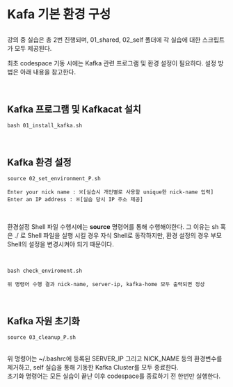 # Kafa 기본 환경 구성

##

강의 중 실습은 총 2번 진행되며, 01_shared, 02_self 폴더에 각 실습에 대한 스크립트가 모두 제공된다.


최초 codespace 기동 시에는 Kafka 관련 프로그램 및 환경 설정이 필요하다.
설정 방법은 아래 내용을 참고한다.


<br>


## Kafka 프로그램 및 Kafkacat 설치

```
bash 01_install_kafka.sh
```

<br>

## Kafka 환경 설정

```
source 02_set_environment_P.sh

Enter your nick name : ※[실습시 개인별로 사용할 unique한 nick-name 입력]
Enter an IP address : ※[실습 당시 IP 주소 제공]

```
<br>

환경설정 Shell 파일 수행시에는 **source** 명령어를 통해 수행해야한다.
그 이유는 sh 혹은 ./ 로 Shell 파일을 실행 시킬 경우 자식 Shell로 동작하지만, 환경 설정의 경우 부모 Shell의 설정을 변경시켜야 되기 때문이다.

<br>

```
bash check_enviroment.sh

위 명령어 수행 결과 nick-name, server-ip, kafka-home 모두 출력되면 정상
```

<br>

## Kafka 자원 초기화

```
source 03_cleanup_P.sh
```

<br>
위 명령어는 ~/.bashrc에 등록된 SERVER_IP 그리고 NICK_NAME 등의 환경변수를 제거하고, self 실습을 통해 기동한 Kafka Cluster를 모두 종료한다.

<br>
초기화 명령어는 모든 실습이 끝난 이후 codespace를 종료하기 전 한번만 실행한다.